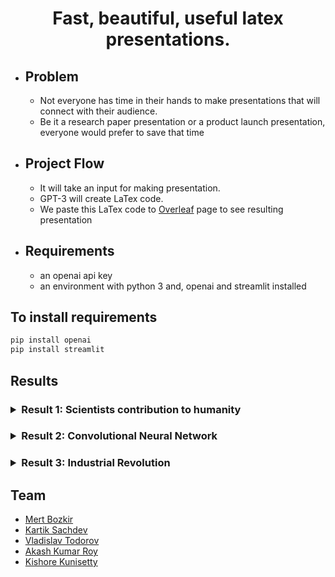
<h1 align="center">  Fast, beautiful, useful latex presentations.  </h1>

* ## Problem
  * Not everyone has time in their hands to make presentations that will connect with their audience.
  * Be it a research paper presentation or a product launch presentation, everyone would prefer to save that time

* ## Project Flow
  * It will take an input for making presentation.
  * GPT-3 will create LaTex code. 
  * We paste this LaTex code to [Overleaf](https://www.overleaf.com/project) page to see resulting presentation 
* ## Requirements
  *  an openai api key
  *  an environment with python 3 and, openai and streamlit installed
## To install requirements
```python 
pip install openai
pip install streamlit
```  
## Results
 <h3><details >
    <summary>Result 1: Scientists contribution to humanity</summary>

![image](https://user-images.githubusercontent.com/63906053/115167032-90e3a300-a0be-11eb-93f6-4c975537aec0.png)

![image](https://user-images.githubusercontent.com/63906053/115167048-9ccf6500-a0be-11eb-8a7e-b2e36f555949.png)
</details></h3>

 <h3><details >
      <summary> Result 2: Convolutional Neural Network</summary>
  
![image](https://user-images.githubusercontent.com/63906053/115167079-be305100-a0be-11eb-9ee0-8d3ca2ba5f78.png)

![image](https://user-images.githubusercontent.com/63906053/115167084-c5eff580-a0be-11eb-8ef4-89e4d85c17e5.png)
</details></h3>


 <h3><details >
    <summary>Result 3: Industrial Revolution</summary>

![image](https://user-images.githubusercontent.com/63906053/115167425-39463700-a0c0-11eb-98bf-babc00c0b0be.png)

![image](https://user-images.githubusercontent.com/63906053/115167433-44996280-a0c0-11eb-8c6d-5543b344045d.png)

</details></h3>

## Team
  * [Mert Bozkir](https://github.com/mertbozkir)
  * [Kartik Sachdev](https://www.linkedin.com/in/kartik-sachdev-7bb581ab/)
  * [Vladislav Todorov](https://www.linkedin.com/in/vladislavtodorov/)
  * [Akash Kumar Roy](https://www.linkedin.com/in/akash-kumar-roy-2b36a2163/)
  * [Kishore Kunisetty](https://github.com/kishoreKunisetty)
